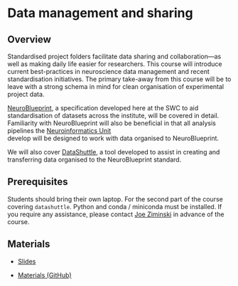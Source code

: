# Data management and sharing

## Overview

Standardised project folders facilitate data sharing and collaboration—as well as making daily life easier for researchers. This course will introduce current best-practices in neuroscience data management and recent standardisation initiatives.
The primary take-away from this course will be to leave with a strong schema in mind for clean organisation of experimental project data. 

[NeuroBlueprint](https://neuroblueprint.neuroinformatics.dev/), a specification developed here at the SWC to aid 
standardisation of datasets across the institute, will be covered in detail. 
Familiarity with NeuroBlueprint will also be beneficial in that all analysis pipelines the [Neuroinformatics Unit](https://neuroinformatics.dev/)\
develop will be designed to work with data organised to NeuroBlueprint. 

We will also cover [DataShuttle](https://datashuttle.neuroinformatics.dev/), a tool developed to assist in creating 
and transferring data organised to the NeuroBlueprint standard.

## Prerequisites
Students should bring their own laptop. For the second part of the course covering `datashuttle`. Python and conda / miniconda must be installed. 
If you require any assistance, please contact <a href="mailto:j.ziminski@ucl.ac.uk?subject=SWC/GCNU Software Skills">Joe Ziminski</a> in advance of the course.

## Materials
* [Slides](https://docs.google.com/presentation/d/12VjY-wAmPpGM6a_kZomWCQLYLsaTL4HZZZiw-LaF1ek/edit?usp=sharing)
  
* [Materials (GitHub)](https://github.com/neuroinformatics-unit/data-management-course)
